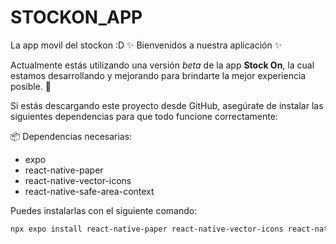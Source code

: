 # STOCKON_APP
La app movil del stockon :D
✨ Bienvenidos a nuestra aplicación ✨

Actualmente estás utilizando una versión *beta* de la app **Stock On**, la cual estamos desarrollando y mejorando para brindarte la mejor experiencia posible. 🚀

Si estás descargando este proyecto desde GitHub, asegúrate de instalar las siguientes dependencias para que todo funcione correctamente:

📦 Dependencias necesarias:
- expo
- react-native-paper
- react-native-vector-icons
- react-native-safe-area-context

Puedes instalarlas con el siguiente comando:

```bash
npx expo install react-native-paper react-native-vector-icons react-native-safe-area-context
